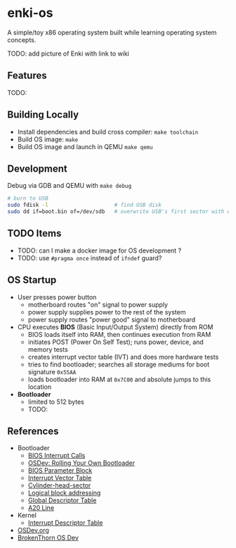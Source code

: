 # enki-os

A simple/toy x86 operating system built while learning operating system concepts.

TODO: add picture of Enki with link to wiki

## Features

TODO:

## Building Locally

- Install dependencies and build cross compiler: `make toolchain`
- Build OS image: `make`
- Build OS image and launch in QEMU `make qemu`

## Development

Debug via GDB and QEMU with `make debug`

```sh
# burn to USB
sudo fdisk -l                     # find USB disk
sudo dd if=boot.bin of=/dev/sdb   # overwrite USB's first sector with our bootloader
```

## TODO Items

- TODO: can I make a docker image for OS development ?
- TODO: use `#pragma once` instead of `ifndef` guard?

## OS Startup

- User presses power button
  - motherboard routes "on" signal to power supply
  - power supply supplies power to the rest of the system
  - power supply routes "power good" signal to motherboard
- CPU executes **BIOS** (Basic Input/Output System) directly from ROM
  - BIOS loads itself into RAM, then continues execution from RAM
  - initiates POST (Power On Self Test); runs power, device, and memory tests
  - creates interrupt vector table (IVT) and does more hardware tests
  - tries to find bootloader; searches all storage mediums for boot signature `0x55AA`
  - loads bootloader into RAM at `0x7C00` and absolute jumps to this location
- **Bootloader**
  - limited to 512 bytes
  - TODO:

## References

- Bootloader
  - [BIOS Interrupt Calls](https://en.wikipedia.org/wiki/BIOS_interrupt_call)
  - [OSDev: Rolling Your Own Bootloader](https://wiki.osdev.org/Rolling_Your_Own_Bootloader)
  - [BIOS Parameter Block](https://wiki.osdev.org/FAT#BPB_.28BIOS_Parameter_Block.29)
  - [Interrupt Vector Table](https://wiki.osdev.org/Interrupt_Vector_Table)
  - [Cylinder-head-sector](https://en.wikipedia.org/wiki/Cylinder-head-sector)
  - [Logical block addressing](https://en.wikipedia.org/wiki/Logical_block_addressing)
  - [Global Descriptor Table](https://wiki.osdev.org/Global_Descriptor_Table)
  - [A20 Line](https://wiki.osdev.org/A20_Line)
- Kernel
  - [Interrupt Descriptor Table](https://wiki.osdev.org/Interrupt_Descriptor_Table)
- [OSDev.org](https://wiki.osdev.org/Main_Page)
- [BrokenThorn OS Dev](http://www.brokenthorn.com/Resources/OSDevIndex.html)
